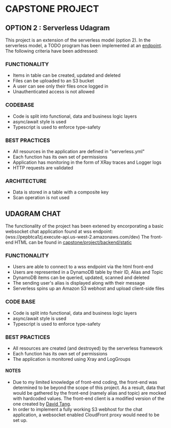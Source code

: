# CAPSTONE PROJECT 
## OPTION 2 : Serverless Udagram
This project is an extension of the serverless model (option 2).
In the serverless model, a TODO program has been implemented 
at an [endpoint](https://0zvjjaczl8.execute-api.us-west-2.amazonaws.com/dev).
The following criteria have been addressed:

### FUNCTIONALITY
* Items in table can be created, updated and deleted
* Files can be uploaded to an S3 bucket
* A user can see only their files once logged in
* Unauthenticated access is not allowed

### CODEBASE
* Code is split into functional, data and business logic layers
* async/await style is used
* Typescript is used to enforce type-safety

### BEST PRACTICES
* All resources in the application are defined in "serverless.yml"
* Each function has its own set of permissions
* Application has monitoring in the form of XRay traces and Logger logs
* HTTP requests are validated

### ARCHITECTURE
* Data is stored in a table with a composite key
* Scan operation is not used

## UDAGRAM CHAT
The functionality of the project has been extened by encorporating a  basic websocket chat application found at wss endpoint: (wss://pepbtca1zj.execute-api.us-west-2.amazonaws.com/dev)
The front-end HTML can be found in [capstone/project/backend/static](./backend/static/index.html)

### FUNCTIONALITY
* Users are able to connect to a wss endpoint via the html front-end
* Users are represented in a DynamoDB table by their ID, Alias and Topic
* DynamoDB items can be queried, updated, scanned and deleted
* The sending user's alias is displayed along with their message
* Serverless spins up an Amazon S3 webhost and upload client-side files

### CODE BASE
* Code is split into functional, data and business logic layers
* async/await style is used
* Typescript is used to enforce type-safety

### BEST PRACTICES
* All resources are created (and destroyed) by the serverless framework
* Each function has its own set of permissions
* The application is monitored using Xray and LogGroups
	
#### NOTES
* Due to my limited knowledge of front-end coding, the front-end was determined to be beyond the scope of this project. 
As a result, data that would be gathered by the front-end (namely alias and topic) are mocked with hardcoded values. 
The front-end client is a modified version of the one created by [David Tang](https://davidtang.io/2019/06/22/building-a-simple-chat-application-with-web-sockets-in-node.html).
* In order to implement a fully working S3 webhost for the chat application, a websocket enabled CloudFront proxy would need to be set up.
